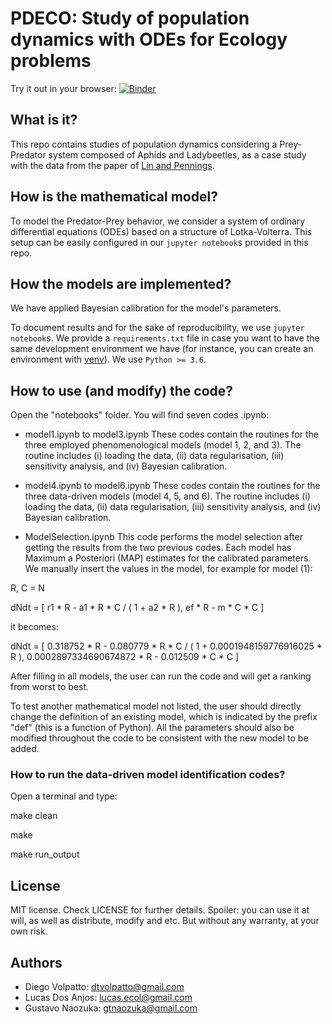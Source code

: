 # PDECO: Study of population dynamics with ODEs for Ecology problems

Try it out in your browser: [![Binder](https://mybinder.org/badge_logo.svg)](https://mybinder.org/v2/gh/Tungdil01/pdeco/HEAD)

## What is it?

This repo contains studies of population dynamics considering a Prey-Predator system composed of Aphids and Ladybeetles, as a case study with the data from the paper of [Lin and Pennings](https://dx.doi.org/10.1002/ece3.4117).

## How is the mathematical model?

To model the Predator-Prey behavior, we consider a system of ordinary differential equations (ODEs) based on a structure of Lotka-Volterra. This setup can be easily configured in our `jupyter notebook`s provided in this repo.

## How the models are implemented?

We have applied Bayesian calibration for the model's parameters.

To document results and for the sake of reproducibility, we use `jupyter notebook`s. We provide a `requirements.txt` file in case you want to have the same
development environment we have (for instance, you can create an environment with [venv](https://docs.python.org/3/tutorial/venv.html)). We use `Python >= 3.6`.

## How to use (and modify) the code?

Open the "notebooks" folder. You will find seven codes .ipynb:

- model1.ipynb to model3.ipynb
These codes contain the routines for the three employed phenomenological models (model 1, 2, and 3). The routine includes (i) loading the data, (ii) data regularisation, (iii) sensitivity analysis, and (iv) Bayesian calibration.

- model4.ipynb to model6.ipynb
These codes contain the routines for the three data-driven models (model 4, 5, and 6). The routine includes (i) loading the data, (ii) data regularisation, (iii) sensitivity analysis, and (iv) Bayesian calibration.

- ModelSelection.ipynb
This code performs the model selection after getting the results from the two previous codes. Each model has Maximum a Posteriori (MAP) estimates for the calibrated parameters. We manually insert the values in the model, for example for model (1):

R, C = N

dNdt = [ r1 * R - a1 * R * C / ( 1 + a2 * R ),
 ef * R - m * C * C ]
 
it becomes:

dNdt = [ 0.318752 * R - 0.080779 * R * C / ( 1 + 0.0001948159776916025 * R ),
 0.0002897334690674872 * R - 0.012509 * C * C ]
 
After filling in all models, the user can run the code and will get a ranking from worst to best.

To test another mathematical model not listed, the user should directly change the definition of an existing model, which is indicated by the prefix "def" (this is a function of Python). All the parameters should also be modified throughout the code to be consistent with the new model to be added.

### How to run the data-driven model identification codes?

Open a terminal and type:

make clean

make

make run_output

## License

MIT license. Check LICENSE for further details. Spoiler: you can use it at will, as well as distribute, modify and etc. But without any warranty, at your own risk.

## Authors

* Diego Volpatto: dtvolpatto@gmail.com
* Lucas Dos Anjos: lucas.ecol@gmail.com
* Gustavo Naozuka: gtnaozuka@gmail.com
